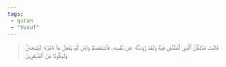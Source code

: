 ```yaml
---
tags: 
 - quran 
 - "Yusuf"
---
```


> قَالَتۡ فَذَٰلِكُنَّ ٱلَّذِي لُمۡتُنَّنِي فِيهِۖ وَلَقَدۡ رَٰوَدتُّهُۥ عَن نَّفۡسِهِۦ فَٱسۡتَعۡصَمَۖ وَلَئِن لَّمۡ يَفۡعَلۡ مَآ ءَامُرُهُۥ لَيُسۡجَنَنَّ وَلَيَكُونٗا مِّنَ ٱلصَّـٰغِرِينَ
